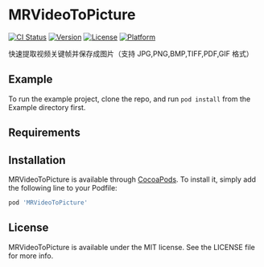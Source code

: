 # MRVideoToPicture

[![CI Status](https://img.shields.io/travis/summerhanada@163.com/MRVideoToPicture.svg?style=flat)](https://travis-ci.org/summerhanada@163.com/MRVideoToPicture)
[![Version](https://img.shields.io/cocoapods/v/MRVideoToPicture.svg?style=flat)](https://cocoapods.org/pods/MRVideoToPicture)
[![License](https://img.shields.io/cocoapods/l/MRVideoToPicture.svg?style=flat)](https://cocoapods.org/pods/MRVideoToPicture)
[![Platform](https://img.shields.io/cocoapods/p/MRVideoToPicture.svg?style=flat)](https://cocoapods.org/pods/MRVideoToPicture)


快速提取视频关键帧并保存成图片（支持 JPG,PNG,BMP,TIFF,PDF,GIF 格式）

## Example

To run the example project, clone the repo, and run `pod install` from the Example directory first.

## Requirements

## Installation

MRVideoToPicture is available through [CocoaPods](https://cocoapods.org). To install
it, simply add the following line to your Podfile:

```ruby
pod 'MRVideoToPicture'
```

## License

MRVideoToPicture is available under the MIT license. See the LICENSE file for more info.
